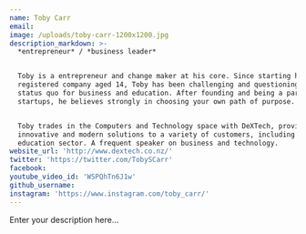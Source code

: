 ```yaml
---
name: Toby Carr
email:
image: /uploads/toby-carr-1200x1200.jpg
description_markdown: >-
  *entrepreneur* / *business leader*


  Toby is a entrepreneur and change maker at his core. Since starting his first
  registered company aged 14, Toby has been challenging and questioning the
  status quo for business and education. After founding and being a part of many
  startups, he believes strongly in choosing your own path of purpose.


  Toby trades in the Computers and Technology space with DeXTech, providing
  innovative and modern solutions to a variety of customers, including the
  education sector. A frequent speaker on business and technology.
website_url: 'http://www.dextech.co.nz/'
twitter: 'https://twitter.com/TobySCarr'
facebook:
youtube_video_id: 'WSPQhTn6J1w'
github_username:
instagram: 'https://www.instagram.com/toby_carr/'
---
```


Enter your description here...
